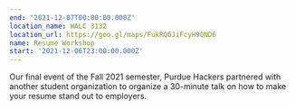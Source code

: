 ```yaml
---
end: '2021-12-07T00:00:00.000Z'
location_name: WALC 3132
location_url: https://goo.gl/maps/FukRQ6JiFcyH9QND6
name: Resume Workshop
start: '2021-12-06T23:00:00.000Z'
---
```


Our final event of the Fall 2021 semester, Purdue Hackers partnered with another student organization to organize a 30-minute talk on how to make your resume stand out to employers.